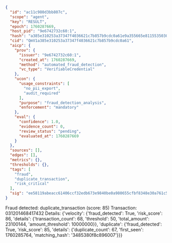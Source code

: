 ```json
{
  "id": "ac11c980d3bb807c",
  "scope": "agent",
  "key": "RESULT",
  "epoch": 1760287669,
  "host_pid": "9e6742732c60:1",
  "hash": "a385e310253a37347f4036621c7b857b9cdc0a61e9a355665e8115535030c89e",
  "cid": "QmV1a385e310253a37347f4036621c7b857b9cdc0a61",
  "aicp": {
    "prov": {
      "issuer": "9e6742732c60:1",
      "created_at": 1760287669,
      "method": "automated_fraud_detection",
      "vc_type": "VerifiableCredential"
    },
    "ucon": {
      "usage_constraints": [
        "no_pii_export",
        "audit_required"
      ],
      "purpose": "fraud_detection_analysis",
      "enforcement": "mandatory"
    },
    "eval": {
      "confidence": 1.0,
      "evidence_count": 0,
      "review_status": "pending",
      "evaluated_at": 1760287669
    }
  },
  "sources": [],
  "edges": [],
  "metrics": {},
  "thresholds": {},
  "tags": [
    "fraud",
    "duplicate_transaction",
    "risk_critical"
  ],
  "sig": "ee58119abeacc61406ccf32edb673e9840be0a980655cfbf8348e30a761c5cb8"
}
```

Fraud detected: duplicate_transaction (score: 85)
Transaction: 031201468417432
Details: {'velocity': {'fraud_detected': True, 'risk_score': 86, 'details': {'transaction_count': 68, 'threshold': 50, 'total_amount': 23100144, 'amount_threshold': 10000000}}, 'duplicate': {'fraud_detected': True, 'risk_score': 85, 'details': {'duplicate_count': 67, 'first_seen': 1760285764, 'matching_hash': '3485380f8c896007'}}}